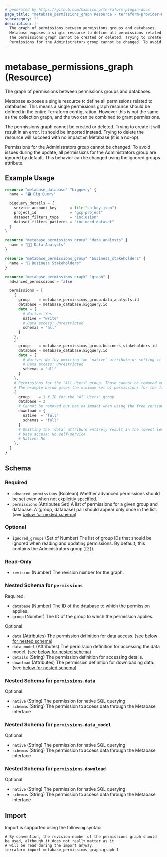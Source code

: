 ```yaml
---
# generated by https://github.com/hashicorp/terraform-plugin-docs
page_title: "metabase_permissions_graph Resource - terraform-provider-metabase"
subcategory: ""
description: |-
  The graph of permissions between permissions groups and databases.
  Metabase exposes a single resource to define all permissions related to databases. This means a single permissions graph resource should be defined in the entire Terraform configuration. However this is not the same as the collection graph, and the two can be combined to grant permissions.
  The permissions graph cannot be created or deleted. Trying to create it will result in an error. It should be imported instead. Trying to delete the resource will succeed with no impact on Metabase (it is a no-op).
  Permissions for the Administrators group cannot be changed. To avoid issues during the update, all permissions for the Administrators group are ignored by default. This behavior can be changed using the ignored groups attribute.
---
```


# metabase_permissions_graph (Resource)

The graph of permissions between permissions groups and databases.

Metabase exposes a single resource to define all permissions related to databases. This means a single permissions graph resource should be defined in the entire Terraform configuration. However this is not the same as the collection graph, and the two can be combined to grant permissions.

The permissions graph cannot be created or deleted. Trying to create it will result in an error. It should be imported instead. Trying to delete the resource will succeed with no impact on Metabase (it is a no-op).

Permissions for the Administrators group cannot be changed. To avoid issues during the update, all permissions for the Administrators group are ignored by default. This behavior can be changed using the ignored groups attribute.

## Example Usage

```terraform
resource "metabase_database" "bigquery" {
  name = "🗃️ Big Query"

  bigquery_details = {
    service_account_key      = file("sa-key.json")
    project_id               = "gcp-project"
    dataset_filters_type     = "inclusion"
    dataset_filters_patterns = "included_dataset"
  }
}

resource "metabase_permissions_group" "data_analysts" {
  name = "🧑‍🔬 Data Analysts"
}

resource "metabase_permissions_group" "business_stakeholders" {
  name = "👔 Business Stakeholders"
}

resource "metabase_permissions_graph" "graph" {
  advanced_permissions = false

  permissions = [
    {
      group    = metabase_permissions_group.data_analysts.id
      database = metabase_database.bigquery.id
      data = {
        # Native: Yes
        native = "write"
        # Data access: Unrestricted
        schemas = "all"
      }
    },
    {
      group    = metabase_permissions_group.business_stakeholders.id
      database = metabase_database.bigquery.id
      data = {
        # Native: No (by omitting the `native` attribute or setting it to "none")
        # Data access: Unrestricted
        schemas = "all"
      }
    },
    # Permissions for the "All Users" group. Those cannot be removed entirely, but they can be limited.
    # The example below gives the minimum set of permissions for the free version of Metabase:
    {
      group    = 1 # ID for the "All Users" group.
      database = 2
      # Cannot be removed but has no impact when using the free version of Metabase.
      download = {
        native  = "full"
        schemas = "full"
      }
      # Omitting the `data` attribute entirely result in the lowest level of permissions:
      # Data access: No self-service
      # Native: No
    },
  ]
}
```

<!-- schema generated by tfplugindocs -->
## Schema

### Required

- `advanced_permissions` (Boolean) Whether advanced permissions should be set even when not explicitly specified.
- `permissions` (Attributes Set) A list of permissions for a given group and database. A (group, database) pair should appear only once in the list. (see [below for nested schema](#nestedatt--permissions))

### Optional

- `ignored_groups` (Set of Number) The list of group IDs that should be ignored when reading and updating permissions. By default, this contains the Administrators group (`[2]`).

### Read-Only

- `revision` (Number) The revision number for the graph.

<a id="nestedatt--permissions"></a>
### Nested Schema for `permissions`

Required:

- `database` (Number) The ID of the database to which the permission applies.
- `group` (Number) The ID of the group to which the permission applies.

Optional:

- `data` (Attributes) The permission definition for data access. (see [below for nested schema](#nestedatt--permissions--data))
- `data_model` (Attributes) The permission definition for accessing the data model. (see [below for nested schema](#nestedatt--permissions--data_model))
- `details` (String) The permission definition for accessing details.
- `download` (Attributes) The permission definition for downloading data. (see [below for nested schema](#nestedatt--permissions--download))

<a id="nestedatt--permissions--data"></a>
### Nested Schema for `permissions.data`

Optional:

- `native` (String) The permission for native SQL querying
- `schemas` (String) The permission to access data through the Metabase interface


<a id="nestedatt--permissions--data_model"></a>
### Nested Schema for `permissions.data_model`

Optional:

- `native` (String) The permission for native SQL querying
- `schemas` (String) The permission to access data through the Metabase interface


<a id="nestedatt--permissions--download"></a>
### Nested Schema for `permissions.download`

Optional:

- `native` (String) The permission for native SQL querying
- `schemas` (String) The permission to access data through the Metabase interface

## Import

Import is supported using the following syntax:

```shell
# By convention, the revision number of the permissions graph should be used, although it does not really matter as it
# will be read during the import anyway.
terraform import metabase_permissions_graph.graph 1
```
